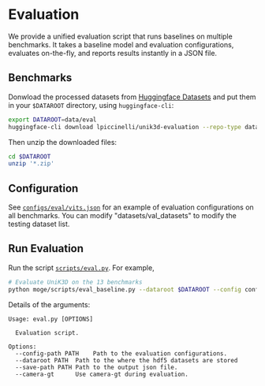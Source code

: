 # Evaluation

We provide a unified evaluation script that runs baselines on multiple benchmarks. It takes a baseline model and evaluation configurations, evaluates on-the-fly, and reports results instantly in a JSON file.

## Benchmarks

Donwload the processed datasets from [Huggingface Datasets](https://huggingface.co/datasets/lpiccinelli/unik3d-evaluation) and put them in your `$DATAROOT` directory, using `huggingface-cli`:

```bash
export DATAROOT=data/eval
huggingface-cli download lpiccinelli/unik3d-evaluation --repo-type dataset --local-dir $DATAROOT --local-dir-use-symlinks False
```

Then unzip the downloaded files:

```bash
cd $DATAROOT  
unzip '*.zip'
```

## Configuration

See [`configs/eval/vits.json`](../configs/eval/vits.json) for an example of evaluation configurations on all benchmarks. You can modify "datasets/val_datasets" to modify the testing dataset list.


## Run Evaluation

Run the script [`scripts/eval.py`](../script/scripts/eval.py). 
For example, 

```bash
# Evaluate UniK3D on the 13 benchmarks
python moge/scripts/eval_baseline.py --dataroot $DATAROOT --config configs/eval/vits.json --save-path ./unik3d.json --camera-gt
```


Details of the arguments:

```
Usage: eval.py [OPTIONS]

  Evaluation script.

Options:
  --config-path PATH    Path to the evaluation configurations.
  --dataroot PATH  Path to the where the hdf5 datasets are stored
  --save-path PATH Path to the output json file.
  --camera-gt      Use camera-gt during evaluation.
```
